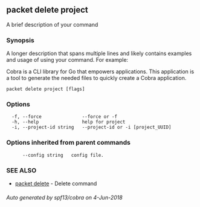 ## packet delete project

A brief description of your command

### Synopsis

A longer description that spans multiple lines and likely contains examples
and usage of using your command. For example:

Cobra is a CLI library for Go that empowers applications.
This application is a tool to generate the needed files
to quickly create a Cobra application.

```
packet delete project [flags]
```

### Options

```
  -f, --force               --force or -f
  -h, --help                help for project
  -i, --project-id string   --project-id or -i [project_UUID]
```

### Options inherited from parent commands

```
      --config string   config file.
```

### SEE ALSO

* [packet delete](packet_delete.md)	 - Delete command

###### Auto generated by spf13/cobra on 4-Jun-2018
